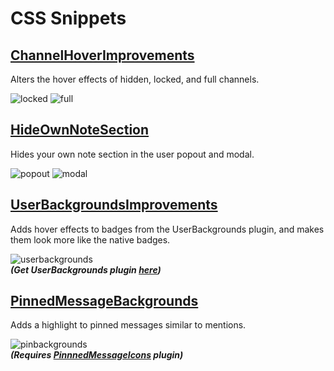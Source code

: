 # CSS Snippets
## [ChannelHoverImprovements](https://github.com/Neodymium7/BetterDiscordStuff/blob/main/CSS-Snippets/ChannelHoverImprovements.css)
Alters the hover effects of hidden, locked, and full channels.

![locked](https://cdn.discordapp.com/attachments/470024236497502218/937935311202304060/locked-preview.png) ![full](https://cdn.discordapp.com/attachments/470024236497502218/937857409173557258/full-preview.png)

## [HideOwnNoteSection](https://github.com/Neodymium7/BetterDiscordStuff/blob/main/CSS-Snippets/HideOwnNoteSection.css)
Hides your own note section in the user popout and modal.

![popout](https://cdn.discordapp.com/attachments/470024236497502218/937857409555234866/popout-preview.png) ![modal](https://cdn.discordapp.com/attachments/470024236497502218/939372197129113691/modal-preview.png)

## [UserBackgroundsImprovements](https://github.com/Neodymium7/BetterDiscordStuff/blob/main/CSS-Snippets/UserBackgroundsImprovements.css)
Adds hover effects to badges from the UserBackgrounds plugin, and makes them look more like the native badges.

![userbackgrounds](https://cdn.discordapp.com/attachments/470024236497502218/937081774712958996/preview.gif)  
***(Get UserBackgrounds plugin [here](https://github.com/Strencher/BetterDiscordStuff/blob/master/UserBackgrounds))***

## [PinnedMessageBackgrounds](https://github.com/Neodymium7/BetterDiscordStuff/blob/main/CSS-Snippets/PinnedMessageBackgrounds.css)
Adds a highlight to pinned messages similar to mentions.

![pinbackgrounds](https://cdn.discordapp.com/attachments/470024236497502218/938612245972287529/unknown.png)  
***(Requires [PinnnedMessageIcons](https://github.com/Neodymium7/BetterDiscordStuff/tree/main/PinnedMessageIcons) plugin)***
